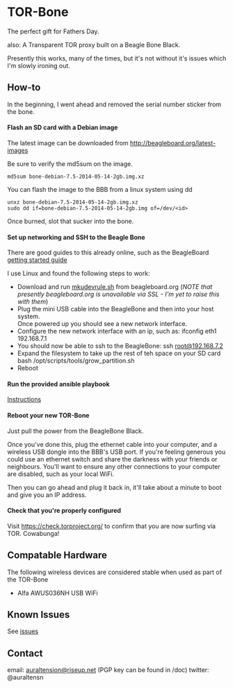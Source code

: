 TOR-Bone
========

The perfect gift for Fathers Day.

also: A Transparent TOR proxy built on a Beagle Bone Black.  

Presently this works, many of the times, but it's not without it's issues which I'm slowly ironing out.

How-to
------

In the beginning, I went ahead and removed the serial number sticker from the bone.

#### Flash an SD card with a Debian image

The latest image can be downloaded from http://beagleboard.org/latest-images

Be sure to verify the md5sum on the image.

    md5sum bone-debian-7.5-2014-05-14-2gb.img.xz

You can flash the image to the BBB from a linux system using dd

    unxz bone-debian-7.5-2014-05-14-2gb.img.xz 
    sudo dd if=bone-debian-7.5-2014-05-14-2gb.img of=/dev/<id>

Once burned, slot that sucker into the bone.

#### Set up networking and SSH to the Beagle Bone

There are good guides to this already online, such as the BeagleBoard [getting started guide](http://beagleboard.org/Getting+Started)

I use Linux and found the following steps to work:
- Download and run [mkudevrule.sh](http://beagleboard.org/static/Drivers/Linux/FTDI/mkudevrule.sh) from beagleboard.org (*NOTE that presently beagleboard.org is unavailable via SSL - I'm yet to raise this with them*)
- Plug the mini USB cable into the BeagleBone and then into your host system.  
Once powered up you should see a new network interface.
- Configure the new network interface with an ip, such as:
    ifconfig eth1 192.168.7.1
- You should now be able to ssh to the BeagleBone:
    ssh root@192.168.7.2
- Expand the filesystem to take up the rest of teh space on your SD card
    bash /opt/scripts/tools/grow_partition.sh 
- Reboot

#### Run the provided ansible playbook
[Instructions](https://github.com/auraltension/TOR-Bone/tree/master/ansible)

#### Reboot your new TOR-Bone
Just pull the power from the BeagleBone Black.

Once you've done this, plug the ethernet cable into your computer, and a wireless USB dongle into the BBB's 
USB port.  If you're feeling generous you could use an ethernet switch and share the darkness with your friends 
or neighbours.  You'll want to ensure any other connections to your computer are disabled, such as your local WiFi.

Then you can go ahead and plug it back in, it'll take about a minute to boot and give you an IP address.

#### Check that you're properly configured
Visit https://check.torproject.org/ to confirm that you are now surfing via TOR. Cowabunga!

Compatable Hardware
-------------------
The following wireless devices are considered stable when used as part of the TOR-Bone
* Alfa AWUS036NH USB WiFi

Known Issues
------------
See [issues](https://github.com/auraltension/TOR-Bone/issues)

Contact
-------
email: auraltension@riseup.net (PGP key can be found in /doc)
twitter: @auraltensn

